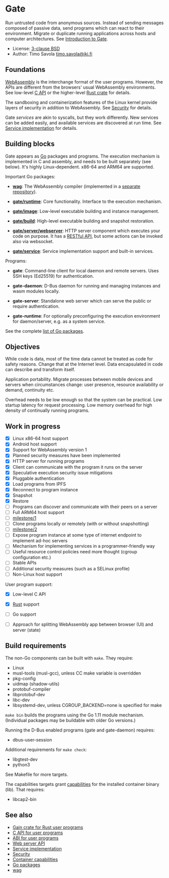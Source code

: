 # Gate

Run untrusted code from anonymous sources.  Instead of sending messages
composed of passive data, send programs which can react to their environment.
Migrate or duplicate running applications across hosts and computer
architectures.
See [Introduction to Gate](https://savo.la/introduction-to-gate.html).

- License: [3-clause BSD](LICENSE)
- Author: Timo Savola <timo.savola@iki.fi>


## Foundations

[WebAssembly](https://webassembly.org) is the interchange format of the user
programs.  However, the APIs are different from the browsers' usual WebAssembly
environments.  See low-level [C API](C.md) or the higher-level
[Rust crate](https://crates.io/crates/gain) for details.

The sandboxing and containerization features of the Linux kernel provide layers
of security in addition to WebAssembly.  See [Security](Security.md) for
details.

Gate *services* are akin to syscalls, but they work differently.  New services
can be added easily, and available services are discovered at run time.  See
[Service implementation](Service.md) for details.


## Building blocks

Gate appears as [Go](https://golang.org) packages and programs.  The execution
mechanism is implemented in C and assembly, and needs to be built separately
(see below).  It's highly Linux-dependent.  x86-64 and ARM64 are supported.

Important Go packages:

  - [**wag**](https://godoc.org/github.com/tsavola/wag):
    The WebAssembly compiler
    (implemented in a [separate repository](https://github.com/tsavola/wag)).

  - [**gate/runtime**](https://godoc.org/gate.computer/gate/runtime):
    Core functionality.  Interface to the execution mechanism.

  - [**gate/image**](https://godoc.org/gate.computer/gate/image):
    Low-level executable building and instance management.

  - [**gate/build**](https://godoc.org/gate.computer/gate/build):
    High-level executable building and snapshot restoration.

  - [**gate/server/webserver**](https://godoc.org/gate.computer/gate/server/webserver):
    HTTP server component which executes your code on purpose.  It has a
    [RESTful API](Web.md), but some actions can be invoked also via websocket.

  - [**gate/service**](https://godoc.org/gate.computer/gate/service):
    Service implementation support and built-in services.

Programs:

  - **gate**:
    Command-line client for local daemon and remote servers.  Uses SSH keys
    (Ed25519) for authentication.

  - **gate-daemon**:
    D-Bus daemon for running and managing instances and wasm modules locally.

  - **gate-server**:
    Standalone web server which can serve the public or require authentication.

  - **gate-runtime**:
    For optionally preconfiguring the execution environment for daemon/server,
    e.g. as a system service.

See the complete [list of Go packages](https://godoc.org/gate.computer/gate).


## Objectives

While code is data, most of the time data cannot be treated as code for safety
reasons.  Change that at the Internet level.  Data encapsulated in code can
describe and transform itself.

Application portability.  Migrate processes between mobile devices and servers
when circumstances change: user presence, resource availability or demand,
continuity etc.

Overhead needs to be low enough so that the system can be practical.  Low
startup latency for request processing.  Low memory overhead for high density
of continually running programs.


## Work in progress

  - [x] Linux x86-64 host support
  - [x] Android host support
  - [x] Support for WebAssembly version 1
  - [x] Planned security measures have been implemented
  - [x] HTTP server for running programs
  - [x] Client can communicate with the program it runs on the server
  - [x] Speculative execution security issue mitigations
  - [x] Pluggable authentication
  - [x] Load programs from IPFS
  - [x] Reconnect to program instance
  - [x] Snapshot
  - [x] Restore
  - [ ] Programs can discover and communicate with their peers on a server
  - [ ] Full ARM64 host support
  - [ ] [milestone/1](https://github.com/gate-computer/gate/milestone/1)
  - [ ] Clone programs locally or remotely (with or without snapshotting)
  - [ ] [milestone/2](https://github.com/gate-computer/gate/milestone/2)
  - [ ] Expose program instance at some type of internet endpoint to implement ad-hoc servers
  - [ ] Mechanism for implementing services in a programmer-friendly way
  - [ ] Useful resource control policies need more thought (cgroup configuration etc.)
  - [ ] Stable APIs
  - [ ] Additional security measures (such as a SELinux profile)
  - [ ] Non-Linux host support

User program support:

  - [x] Low-level C API
  - [x] [Rust](https://crates.io/crates/gain) support
  - [ ] Go support
  - [ ] Approach for splitting WebAssembly app between browser (UI) and server (state)


## Build requirements

The non-Go components can be built with `make`.  They require:

  - Linux
  - musl-tools (musl-gcc), unless CC make variable is overridden
  - pkg-config
  - uidmap (shadow-utils)
  - protobuf-compiler
  - libprotobuf-dev
  - libc-dev
  - libsystemd-dev, unless CGROUP_BACKEND=none is specified for make

`make bin` builds the programs using the Go 1.11 module mechanism.
(Individual packages may be buildable with older Go versions.)

Running the D-Bus enabled programs (gate and gate-daemon) requires:

  - dbus-user-session

Additional requirements for `make check`:

  - libgtest-dev
  - python3

See Makefile for more targets.

The capabilities targets grant [capabilities](Capabilities.md) for the
installed container binary (lib).  That requires:

  - libcap2-bin


## See also

- [Gain crate for Rust user programs](https://crates.io/crates/gain)
- [C API for user programs](C.md)
- [ABI for user programs](ABI.md)
- [Web server API](Web.md)
- [Service implementation](Service.md)
- [Security](Security.md)
- [Container capabilities](Capabilities.md)
- [Go packages](https://godoc.org/gate.computer/gate)
- [wag](https://github.com/tsavola/wag)

